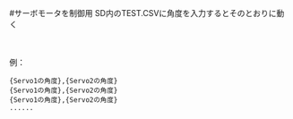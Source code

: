#サーボモータを制御用
SD内のTEST.CSVに角度を入力するとそのとおりに動く <br> <br> <br>

例： <br>
```csv:TEST.CSV
{Servo1の角度},{Servo2の角度}
{Servo1の角度},{Servo2の角度}
{Servo1の角度},{Servo2の角度}
......
```
